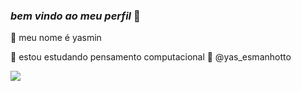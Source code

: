 ### _bem_ _vindo_ _ao_ _meu_ _perfil_ 🤍

🌙 meu nome é yasmin

🌙 estou estudando pensamento computacional
🌙 @yas_esmanhotto


![](https://tenor.com/pt-BR/view/caroline-forbes-the-originals-the-vampire-diaries-to-tvd-gif-22373278)


